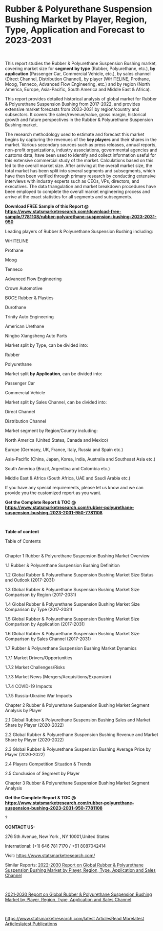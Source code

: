 <h1>Rubber & Polyurethane Suspension Bushing Market by Player, Region, Type, Application and Forecast to 2023-2031</h1><br/><p>This report studies the Rubber & Polyurethane Suspension Bushing market, covering market size for <strong>segment by type</strong> (Rubber, Polyurethane, etc.), <strong>by application</strong> (Passenger Car, Commercial Vehicle, etc.), by sales channel (Direct Channel, Distribution Channel), by player (WHITELINE, Prothane, Moog, Tenneco, Advanced Flow Engineering, etc.) and by region (North America, Europe, Asia-Pacific, South America and Middle East & Africa).</p>
 
 
 
 <p>This report provides detailed historical analysis of global market for Rubber & Polyurethane Suspension Bushing from 2017-2022, and provides extensive market forecasts from 2023-2031 by region/country and subsectors. It covers the sales/revenue/value, gross margin, historical growth and future perspectives in the Rubber & Polyurethane Suspension Bushing market.</p>
 
 
 
 <p>The research methodology used to estimate and forecast this market begins by capturing the revenues of the <strong>key players</strong> and their shares in the market. Various secondary sources such as press releases, annual reports, non-profit organizations, industry associations, governmental agencies and customs data, have been used to identify and collect information useful for this extensive commercial study of the market. Calculations based on this led to the overall market size. After arriving at the overall market size, the total market has been split into several segments and subsegments, which have then been verified through primary research by conducting extensive interviews with industry experts such as CEOs, VPs, directors, and executives. The data triangulation and market breakdown procedures have been employed to complete the overall market engineering process and arrive at the exact statistics for all segments and subsegments.</p>
 
 
 
 <p><strong>Download FREE Sample of this Report @ <a href="https://www.statsmarketresearch.com/download-free-sample/7781108/rubber-polyurethane-suspension-bushing-2023-2031-950">https://www.statsmarketresearch.com/download-free-sample/7781108/rubber-polyurethane-suspension-bushing-2023-2031-950</a></strong></p>
 
 
 
 <p>Leading players of Rubber & Polyurethane Suspension Bushing including:</p>
 
 
 
 <p>WHITELINE</p>
 
 
 
 <p>Prothane</p>
 
 
 
 <p>Moog</p>
 
 
 
 <p>Tenneco</p>
 
 
 
 <p>Advanced Flow Engineering</p>
 
 
 
 <p>Crown Automotive</p>
 
 
 
 <p>BOGE Rubber & Plastics</p>
 
 
 
 <p>Durothane</p>
 
 
 
 <p>Trinity Auto Engineering</p>
 
 
 
 <p>American Urethane</p>
 
 
 
 <p>Ningbo Xiangsheng Auto Parts</p>
 
 
 
 <p>Market split by Type, can be divided into:</p>
 
 
 
 <p>Rubber</p>
 
 
 
 <p>Polyurethane</p>
 
 
 
 <p>Market split <strong>by Application</strong>, can be divided into:</p>
 
 
 
 <p>Passenger Car</p>
 
 
 
 <p>Commercial Vehicle</p>
 
 
 
 <p>Market split by Sales Channel, can be divided into:</p>
 
 
 
 <p>Direct Channel</p>
 
 
 
 <p>Distribution Channel</p>
 
 
 
 <p>Market segment by Region/Country including:</p>
 
 
 
 <p>North America (United States, Canada and Mexico)</p>
 
 
 
 <p>Europe (Germany, UK, France, Italy, Russia and Spain etc.)</p>
 
 
 
 <p>Asia-Pacific (China, Japan, Korea, India, Australia and Southeast Asia etc.)</p>
 
 
 
 <p>South America (Brazil, Argentina and Colombia etc.)</p>
 
 
 
 <p>Middle East & Africa (South Africa, UAE and Saudi Arabia etc.)</p>
 
 
 
 <p>If you have any special requirements, please let us know and we can provide you the customized report as you want.</p>
 
 
 
 <div><b>Get the Complete Report & TOC @ <a href="https://www.statsmarketresearch.com/rubber-polyurethane-suspension-bushing-2023-2031-950-7781108">https://www.statsmarketresearch.com/rubber-polyurethane-suspension-bushing-2023-2031-950-7781108</a></b></div>
 
 
 
 <p><br />
 
 <b>Table of content</b></p>
 
 
 
 <p>Table of Contents<br />
 
 <br />
 
 Chapter 1 Rubber & Polyurethane Suspension Bushing Market Overview<br />
 
 1.1 Rubber & Polyurethane Suspension Bushing Definition<br />
 
 1.2 Global Rubber & Polyurethane Suspension Bushing Market Size Status and Outlook (2017-2031)<br />
 
 1.3 Global Rubber & Polyurethane Suspension Bushing Market Size Comparison by Region (2017-2031)<br />
 
 1.4 Global Rubber & Polyurethane Suspension Bushing Market Size Comparison by Type (2017-2031)<br />
 
 1.5 Global Rubber & Polyurethane Suspension Bushing Market Size Comparison by Application (2017-2031)<br />
 
 1.6 Global Rubber & Polyurethane Suspension Bushing Market Size Comparison by Sales Channel (2017-2031)<br />
 
 1.7 Rubber & Polyurethane Suspension Bushing Market Dynamics<br />
 
 1.7.1 Market Drivers/Opportunities<br />
 
 1.7.2 Market Challenges/Risks<br />
 
 1.7.3 Market News (Mergers/Acquisitions/Expansion)<br />
 
 1.7.4 COVID-19 Impacts<br />
 
 1.7.5 Russia-Ukraine War Impacts<br />
 
 Chapter 2 Rubber & Polyurethane Suspension Bushing Market Segment Analysis by Player<br />
 
 2.1 Global Rubber & Polyurethane Suspension Bushing Sales and Market Share by Player (2020-2022)<br />
 
 2.2 Global Rubber & Polyurethane Suspension Bushing Revenue and Market Share by Player (2020-2022)<br />
 
 2.3 Global Rubber & Polyurethane Suspension Bushing Average Price by Player (2020-2022)<br />
 
 2.4 Players Competition Situation & Trends<br />
 
 2.5 Conclusion of Segment by Player<br />
 
 Chapter 3 Rubber & Polyurethane Suspension Bushing Market Segment Analysis</p>
 
 
 
 <div><b>Get the Complete Report & TOC @ <a href="https://www.statsmarketresearch.com/rubber-polyurethane-suspension-bushing-2023-2031-950-7781108">https://www.statsmarketresearch.com/rubber-polyurethane-suspension-bushing-2023-2031-950-7781108</a></b></div>
 
 
 
 <p>? </p>
 
 
 
 <p><b>CONTACT US:</b><br />
 
 276 5th Avenue, New York , NY 10001,United States<br />
 
 International: (+1) 646 781 7170 / +91 8087042414<br />
 
 Visit: <a href="https://www.statsmarketresearch.com/">https://www.statsmarketresearch.com/</a><br />
 
 Similar Reports: <a href="https://www.statsmarketresearch.com/rubber-polyurethane-suspension-bushing-2023-2031-950-7781108">2022-2030 Report on Global Rubber & Polyurethane Suspension Bushing Market by Player, Region, Type, Application and Sales Channel</a><br />
 
 <br />
 
 <a href="https://www.statsmarketresearch.com/rubber-polyurethane-suspension-bushing-2023-2031-950-7781108">2021-2030 Report on Global Rubber & Polyurethane Suspension Bushing Market by Player, Region, Type, Application and Sales Channel</a><br />
 
 <br />
 
 <a href="https://gyeongbokgung.com">https://www.statsmarketresearch.com/</a><a href="https://hallyeomaritime.com">latest Articles</a><a href="https://jingwansa.com">Read More</a><a href="https://nguoiviet.jp/">latest Articles</a><a href="https://www.intelmarketresearch.com/">latest Publications</a></p>